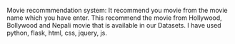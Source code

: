 Movie recommmendation system: It recommend you movie from the movie name which you have enter. This recommend the movie from Hollywood, Bollywood and Nepali movie that is available in our Datasets. I have used python, flask, html, css, jquery, js.
